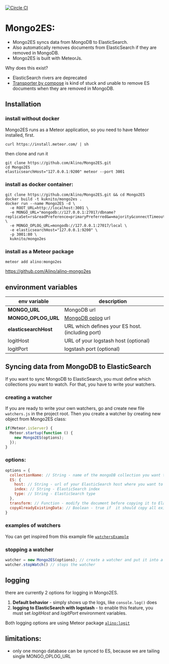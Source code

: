 [![Circle CI](https://circleci.com/gh/Alino/Mongo2ES/tree/master.svg?style=svg)](https://circleci.com/gh/Alino/Mongo2ES/tree/master)
# Mongo2ES:
- Mongo2ES syncs data from MongoDB to ElasticSearch.
- Also automatically removes documents from ElasticSearch if they are removed in MongoDB.
- Mongo2ES is built with MeteorJs.


Why does this exist?
- ElasticSearch rivers are deprecated
- [Transporter by compose](https://github.com/compose/transporter) is kind of stuck and unable to remove ES documents when they are removed in MongoDB.

## Installation
### install without docker
Mongo2ES runs as a Meteor application, so you need to have Meteor installed, first.
```shell
curl https://install.meteor.com/ | sh
```
then clone and run it
```shell
git clone https://github.com/Alino/Mongo2ES.git
cd Mongo2ES
elasticsearchHost="127.0.0.1:9200" meteor --port 3001
```
### install as docker container:
```shell
git clone https://github.com/Alino/Mongo2ES.git && cd Mongo2ES
docker build -t kuknito/mongo2es .
docker run --name Mongo2ES -d \
  -e ROOT_URL=http://localhost:3001 \
  -e MONGO_URL="mongodb://127.0.0.1:27017/dbname?replicaSet=rs&readPreference=primaryPreferred&w=majority&connectTimeoutMS=60000&socketTimeoutMS=60000" \
  -e MONGO_OPLOG_URL=mongodb://127.0.0.1:27017/local \
  -e elasticsearchHost="127.0.0.1:9200" \
  -p 3001:80 \
  kuknito/mongo2es
```

### install as a Meteor package
```
meteor add alino:mongo2es
```

https://github.com/Alino/alino-mongo2es

## environment variables
env variable          | description
----------------------|---------------------
**MONGO_URL**         | MongoDB url
**MONGO_OPLOG_URL**   | <a href="https://docs.mongodb.org/manual/core/replica-set-oplog/" target="_blank">MongoDB oplog</a> url
**elasticsearchHost** | URL which defines your ES host. (including port)
logitHost             | URL of your logstash host (optional)
logitPort             | logstash port (optional)


## Syncing data from MongoDB to ElasticSearch
If you want to sync MongoDB to ElasticSearch, you must define which collections you want to watch.
For that, you have to write your watchers.

### creating a watcher
If you are ready to write your own watchers,
go and create new file ```watchers.js``` in the project root.
Then you create a watcher by creating new object from Mongo2ES class:
```javascript
if(Meteor.isServer) {
  Meteor.startup(function () {
    new Mongo2ES(options);
  });
}
```

### options:
```javascript
options = {
  collectionName: // String - name of the mongoDB collection you want to watch
  ES: {
    host: // String - url of your ElasticSearch host where you want to copy the data to.
    index: // String - ElasticSearch index
    type: // String - ElasticSearch type
  },
  transform: // Function - modify the document before copying it to ElasticSearch. Takes 1 argument - the document and should return the modified document.
  copyAlreadyExistingData: // Boolean - true if  it should copy all existing data in this collection ( default: false )
}
```


### examples of watchers
You can get inspired from this example file
[```watchersExample```](https://github.com/Alino/Mongo2ES/blob/master/watchersExample)

### stopping a watcher
```javascript
watcher = new Mongo2ES(options); // create a watcher and put it into a variable
watcher.stopWatch() // stops the watcher
```

## logging
there are currently 2 options for logging in Mongo2ES.

1. **Default behavior** - simply shows up the logs, like ```console.log()``` does
2. **logging to ElasticSearch with logstash** - to enable this feature, you must set *logitHost* and *logitPort* environment variables.

Both logging options are using Meteor package <a href="https://github.com/Alino/logit/" target="_blank">```alino:logit```</a>

## limitations:
- only one mongo database can be synced to ES, because we are tailing single MONGO_OPLOG_URL

